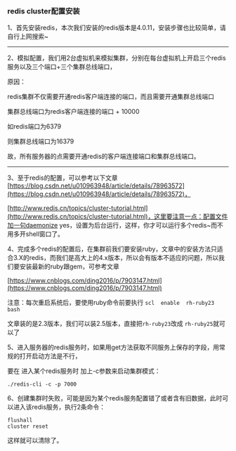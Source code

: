 ### redis cluster配置安装

1、首先安装redis，本次我们安装的redis版本是4.0.11，安装步骤也比较简单，请自行上网搜索~

---

2、模拟配置，我们用2台虚拟机来模拟集群，分别在每台虚拟机上开启三个redis服务以及三个端口+三个集群总线端口，

原因：

redis集群不仅需要开通redis客户端连接的端口，而且需要开通集群总线端口

集群总线端口为redis客户端连接的端口 + 10000

如redis端口为6379

则集群总线端口为16379

故，所有服务器的点需要开通redis的客户端连接端口和集群总线端口。

---

3、至于redis的配置，可以参考以下文章[https://blog.csdn.net/u010963948/article/details/78963572](https://blog.csdn.net/u010963948/article/details/78963572)，

[http://www.redis.cn/topics/cluster-tutorial.html](http://www.redis.cn/topics/cluster-tutorial.html)，这里要注意一点：配置文件加一句daemonize yes，设置为后台运行，这样，你才可以运行多个redis~而不用多开shell窗口了。

4、完成多个redis的配置后，在集群前我们要安装ruby，文章中的安装方法只适合3.X的redis，而我们是高大上的4.x版本，所以会有版本不适应的问题，所以我们要安装最新的ruby跟gem，可参考文章

[https://www.cnblogs.com/ding2016/p/7903147.html](https://www.cnblogs.com/ding2016/p/7903147.html)

注意：每次重启系统后，要使用ruby命令前要执行 `scl  enable  rh-ruby23 bash`

文章装的是2.3版本，我们可以装2.5版本，直接把`rh-ruby23`改成 `rh-ruby25`就可以了

5、进入服务器的redis服务时，如果用get方法获取不同服务上保存的字段，用常规的打开启动方法是不行，

要在 进入某个redis服务时 加上-c参数来启动集群模式：

`./redis-cli -c -p 7000`

6、创建集群时失败，可能是因为某个redis服务配置错了或者含有旧数据，此时可以进入该redis服务，执行2条命令：

```
flushall
cluster reset
```

这样就可以清除了。

